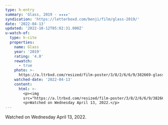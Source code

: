 ```yaml
---
type: h-entry
summary: 'Glass, 2019 - ★★★★'
syndication: 'https://letterboxd.com/benji/film/glass-2019/'
date: '2022-04-13'
updated: '2022-10-12T05:02:31.000Z'
u-watch-of:
  type: h-cite
  properties:
    name: Glass
    year: '2019'
    rating: '4.0'
    rewatch:
      - true
    photo: >-
      https://a.ltrbxd.com/resized/film-poster/3/8/2/6/6/9/382669-glass-0-600-0-900-crop.jpg?v=23c456ff6d
    watched-date: '2022-04-13'
    content:
      html: >-
        <p><img
        src="https://a.ltrbxd.com/resized/film-poster/3/8/2/6/6/9/382669-glass-0-600-0-900-crop.jpg?v=23c456ff6d"/></p>
        <p>Watched on Wednesday April 13, 2022.</p>
---
```

Watched on Wednesday April 13, 2022.
